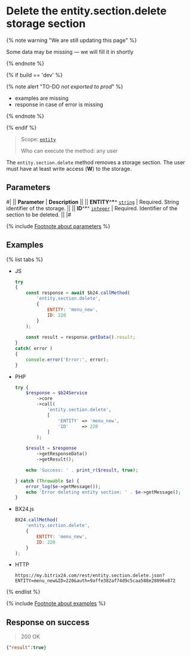 # Delete the entity.section.delete storage section

{% note warning "We are still updating this page" %}

Some data may be missing — we will fill it in shortly

{% endnote %}

{% if build == 'dev' %}

{% note alert "TO-DO _not exported to prod_" %}

- examples are missing
- response in case of error is missing

{% endnote %}

{% endif %}

> Scope: [`entity`](../../scopes/permissions.md)
>
> Who can execute the method: any user

The `entity.section.delete` method removes a storage section. The user must have at least write access (**W**) to the storage.

## Parameters

#|
|| **Parameter** | **Description** ||
|| **ENTITY^*^**
[`string`](../../data-types.md) | Required. String identifier of the storage. ||
|| **ID**^*^
[`integer`](../../data-types.md) | Required. Identifier of the section to be deleted. ||
|#

{% include [Footnote about parameters](../../../_includes/required.md) %}

## Examples

{% list tabs %}

- JS

    ```js
    try
    {
    	const response = await $b24.callMethod(
    		'entity.section.delete',
    		{
    			ENTITY: 'menu_new',
    			ID: 220
    		}
    	);
    	
    	const result = response.getData().result;
    }
    catch( error )
    {
    	console.error('Error:', error);
    }
    ```

- PHP

    ```php
    try {
        $response = $b24Service
            ->core
            ->call(
                'entity.section.delete',
                [
                    'ENTITY' => 'menu_new',
                    'ID'     => 220
                ]
            );
    
        $result = $response
            ->getResponseData()
            ->getResult();
    
        echo 'Success: ' . print_r($result, true);
    
    } catch (Throwable $e) {
        error_log($e->getMessage());
        echo 'Error deleting entity section: ' . $e->getMessage();
    }
    ```

- BX24.js

    ```javascript
    BX24.callMethod(
        'entity.section.delete',
        {
            ENTITY: 'menu_new',
            ID: 220
        }
    );
    ```

- HTTP

    ```http
    https://my.bitrix24.com/rest/entity.section.delete.json?ENTITY=menu_new&ID=220&auth=9affe382af74d9c5caa588e28096e872
    ```

{% endlist %}

{% include [Footnote about examples](../../../_includes/examples.md) %}

## Response on success

> 200 OK
```json
{"result":true}
```